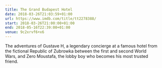 ```yaml
---
title: The Grand Budapest Hotel
date: 2018-03-26T21:03:59+01:00
url: https://www.imdb.com/title/tt2278388/
start: 2018-03-26T21:00:00+01:00
end: 2018-05-16T22:39:00+01:00
venue: 9c2xrvf6+x6
---
```

The adventures of Gustave H, a legendary concierge at a famous hotel from the fictional Republic of Zubrowka between the first and second World Wars, and Zero Moustafa, the lobby boy who becomes his most trusted friend.
